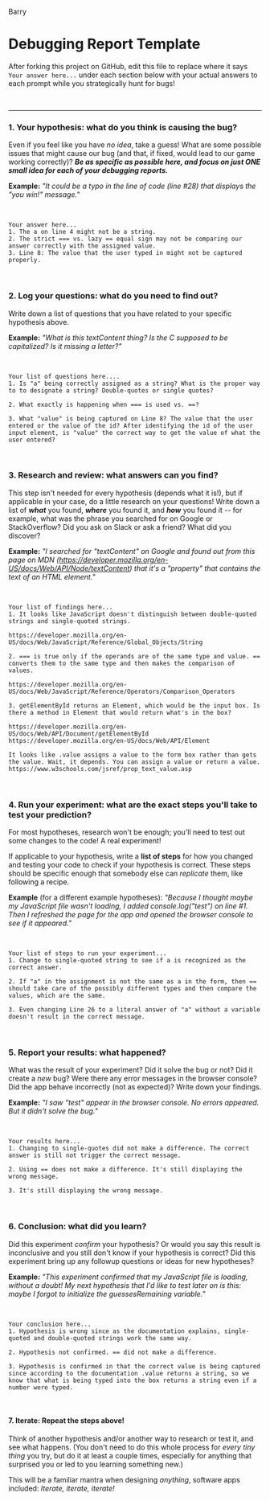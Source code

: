 Barry

# Debugging Report Template

After forking this project on GitHub, edit this file to replace where it says `Your answer here...` under each section below with your actual answers to each prompt while you strategically hunt for bugs!

<br/>
<hr/>

### 1. Your hypothesis: what do you think is causing the bug?

Even if you feel like you have *no idea*, take a guess! What are some possible issues that might cause our bug (and that, if fixed, would lead to our game working correctly)? ***Be as specific as possible here, and focus on just ONE small idea for each of your debugging reports.***

**Example:** *"It could be a typo in the line of code (line #28) that displays the "you win!" message."*

<br/>

```
Your answer here...
1. The a on line 4 might not be a string.
2. The strict === vs. lazy == equal sign may not be comparing our answer correctly with the assigned value.
3. Line 8: The value that the user typed in might not be captured properly.

```


<br/>

### 2. Log your questions: what do you need to find out?

Write down a list of questions that you have related to your specific hypothesis above.

**Example:** *"What is this textContent thing? Is the C supposed to be capitalized? Is it missing a letter?"*


<br/>

```
Your list of questions here....
1. Is "a" being correctly assigned as a string? What is the proper way to to designate a string? Double-quotes or single quotes?

2. What exactly is happening when === is used vs. ==?

3. What "value" is being captured on Line 8? The value that the user entered or the value of the id? After identifying the id of the user input element, is "value" the correct way to get the value of what the user entered?

```

<br/>

### 3. Research and review: what answers can you find?

This step isn't needed for every hypothesis (depends what it is!), but if applicable in your case, do a little research on your questions! Write down a list of ***what*** you found, ***where*** you found it, and ***how*** you found it -- for example, what was the phrase you searched for on Google or StackOverflow? Did you ask on Slack or ask a friend? What did you discover?

**Example:** *"I searched for "textContent" on Google and found out from this page on MDN (https://developer.mozilla.org/en-US/docs/Web/API/Node/textContent) that it's a "property" that contains the text of an HTML element."*

<br/>

```
Your list of findings here...
1. It looks like JavaScript doesn't distinguish between double-quoted strings and single-quoted strings.

https://developer.mozilla.org/en-US/docs/Web/JavaScript/Reference/Global_Objects/String

2. === is true only if the operands are of the same type and value. == converts them to the same type and then makes the comparison of values.

https://developer.mozilla.org/en-US/docs/Web/JavaScript/Reference/Operators/Comparison_Operators

3. getElementById returns an Element, which would be the input box. Is there a method in Element that would return what's in the box?

https://developer.mozilla.org/en-US/docs/Web/API/Document/getElementById
https://developer.mozilla.org/en-US/docs/Web/API/Element

It looks like .value assigns a value to the form box rather than gets the value. Wait, it depends. You can assign a value or return a value.
https://www.w3schools.com/jsref/prop_text_value.asp

```

<br/>


### 4. Run your experiment: what are the exact steps you'll take to test your prediction?

For most hypotheses, research won't be enough; you'll need to test out some changes to the code! A real experiment!

If applicable to your hypothesis, write a **list of steps** for how you changed and testing your code to check if your hypothesis is correct. These steps should be specific enough that somebody else can *replicate* them, like following a recipe.

**Example** (for a different example hypotheses): *"Because I thought maybe my JavaScript file wasn't loading, I added console.log("test") on line #1. Then I refreshed the page for the app and opened the browser console to see if it appeared."*

<br/>

```
Your list of steps to run your experiment...
1. Change to single-quoted string to see if a is recognized as the correct answer.

2. If "a" in the assignment is not the same as a in the form, then == should take care of the possibly different types and then compare the values, which are the same.

3. Even changing Line 26 to a literal answer of "a" without a variable doesn't result in the correct message.
```

<br/>

### 5. Report your results: what happened?

What was the result of your experiment? Did it solve the bug or not? Did it create a *new* bug? Were there any error messages in the browser console? Did the app behave incorrectly (not as expected)? Write down your findings.

**Example:** *"I saw "test" appear in the browser console. No errors appeared. But it didn't solve the bug."*

<br/>

```
Your results here...
1. Changing to single-quotes did not make a difference. The correct answer is still not trigger the correct message.

2. Using == does not make a difference. It's still displaying the wrong message.

3. It's still displaying the wrong message.

```

<br/>

### 6. Conclusion: what did you learn?

Did this experiment *confirm* your hypothesis? Or would you say this result is inconclusive and you still don't know if your hypothesis is correct? Did this experiment bring up any followup questions or ideas for new hypotheses?

**Example:** *"This experiment confirmed that my JavaScript file is loading, without a doubt! My next hypothesis that I'd like to test later on is this: maybe I forgot to initialize the guessesRemaining variable."*

<br/>

```
Your conclusion here...
1. Hypothesis is wrong since as the documentation explains, single-quoted and double-quoted strings work the same way.

2. Hypothesis not confirmed. == did not make a difference.

3. Hypothesis is confirmed in that the correct value is being captured since according to the documentation .value returns a string, so we know that what is being typed into the box returns a string even if a number were typed.
```

<br/>

#### 7. Iterate: Repeat the steps above!

Think of another hypothesis and/or another way to research or test it, and see what happens. (You don't need to do this whole process for *every tiny thing* you try, but do it at least a couple times, especially for anything that surprised you or led to you learning something new.)

This will be a familiar mantra when designing *anything*, software apps included: *Iterate, iterate, iterate!*
